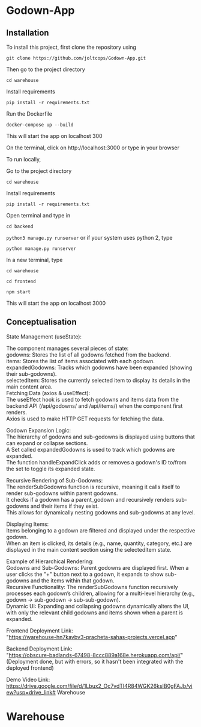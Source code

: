 # Godown-App
## Installation
To install this project, first clone the repository using

```git clone https://github.com/joltcops/Godown-App.git```

Then go to the project directory

```cd warehouse```

Install requirements

```pip install -r requirements.txt```

Run the Dockerfile

```docker-compose up --build```

This will start the app on localhost 300

On the terminal, click on http://localhost:3000 or type in your browser



To run locally,

Go to the project directory

```cd warehouse```

Install requirements

```pip install -r requirements.txt```

Open terminal and type in

```cd backend```

```python3 manage.py runserver``` or if your system uses python 2, type

```python manage.py runserver```

In a new terminal, type

```cd warehouse```

```cd frontend```

```npm start```

This will start the app on localhost 3000

## Conceptualisation

State Management (useState):

The component manages several pieces of state:<br>
godowns: Stores the list of all godowns fetched from the backend.<br>
items: Stores the list of items associated with each godown.<br>
expandedGodowns: Tracks which godowns have been expanded (showing their sub-godowns).<br>
selectedItem: Stores the currently selected item to display its details in the main content area.<br>
Fetching Data (axios & useEffect):<br>
The useEffect hook is used to fetch godowns and items data from the backend API (/api/godowns/ and /api/items/) when the component first renders.<br>
Axios is used to make HTTP GET requests for fetching the data.<br>

Godown Expansion Logic:<br>
The hierarchy of godowns and sub-godowns is displayed using buttons that can expand or collapse sections.<br>
A Set called expandedGodowns is used to track which godowns are expanded.<br>
The function handleExpandClick adds or removes a godown's ID to/from the set to toggle its expanded state.<br>

Recursive Rendering of Sub-Godowns:<br>
The renderSubGodowns function is recursive, meaning it calls itself to render sub-godowns within parent godowns.<br>
It checks if a godown has a parent_godown and recursively renders sub-godowns and their items if they exist.<br>
This allows for dynamically nesting godowns and sub-godowns at any level.<br>

Displaying Items:<br>
Items belonging to a godown are filtered and displayed under the respective godown.<br>
When an item is clicked, its details (e.g., name, quantity, category, etc.) are displayed in the main content section using the selectedItem state.<br>

Example of Hierarchical Rendering:<br>
Godowns and Sub-Godowns: Parent godowns are displayed first. When a user clicks the "+" button next to a godown, it expands to show sub-godowns and the items within that godown.<br>
Recursive Functionality: The renderSubGodowns function recursively processes each godown’s children, allowing for a multi-level hierarchy (e.g., godown → sub-godown → sub-sub-godown).<br>
Dynamic UI: Expanding and collapsing godowns dynamically alters the UI, with only the relevant child godowns and items shown when a parent is expanded.<br>

Frontend Deployment Link:<br>
"https://warehouse-hn7kavbv3-pracheta-sahas-projects.vercel.app" 

Backend Deployment Link:<br>
"https://obscure-badlands-67498-8ccc889a168e.herokuapp.com/api/" (Deployment done, but with errors, so it hasn't been integrated with the deployed frontend)

Demo Video Link:<br>
https://drive.google.com/file/d/1Lbux2_Oc7vdTl4R84WGK26ksIB0gFAJb/view?usp=drive_link# Warehouse
# Warehouse
